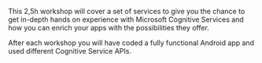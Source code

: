 This 2,5h workshop will cover a set of services to give you the chance to get in-depth hands on experience 
with Microsoft Cognitive Services and how you can enrich your apps with the possibilities they offer.  

After each workshop you will have coded a fully functional Android app and used different Cognitive Service APIs. 

